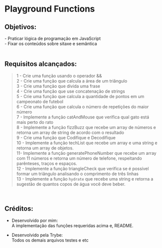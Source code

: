 <!-- Olá, Tryber!
Esse é apenas um arquivo inicial para o README do seu projeto.
É essencial que você preencha esse documento por conta própria, ok?
Não deixe de usar nossas dicas de escrita de README de projetos, e deixe sua criatividade brilhar!
:warning: IMPORTANTE: você precisa deixar nítido:


- quais arquivos/pastas foram desenvolvidos por você;

- quais arquivos/pastas foram desenvolvidos por outra pessoa estudante;

- quais arquivos/pastas foram desenvolvidos pela Trybe. -->

# Playground Functions

## Objetivos:
<section>
- Praticar lógica de programação em JavaScript
</br> - Fixar os conteúdos sobre sitaxe e semântica

</section>

</br>

## Requisitos alcançados:

>1 - Crie uma função usando o operador &&
</br> 2 - Crie uma função que calcula a área de um triângulo
</br> 3 - Crie uma função que divida uma frase 
</br> 4 - Crie uma função que use concatenação de strings 
</br> 5 - Crie uma função que calcula a quantidade de pontos em um campeonato de futebol 
</br> 6 - Crie uma função que calcula o número de repetições do maior número 
</br> 7 - Implemente a função catAndMouse que verifica qual gato está mais perto do rato 
</br> 8 - Implemente a função fizzBuzz que recebe um array de números e retorna um array de string de acordo com o resultado 
</br> 9 - Crie uma função que Codifique e Decodifique 
</br> 10 - Implemente a função techList que recebe um array e uma string e retorna um array de objetos. 
</br> 11- Implemente a função generatePhoneNumber que recebe um array com 11 números e retorna um número de telefone, respeitando parênteses, traços e espaços. 
</br> 12 - Implemente a função triangleCheck que verifica se é possível formar um triângulo analisando o comprimento de três linhas
</br> 13 - Implemente a função `hydrate` que recebe uma string e retorna a sugestão de quantos copos de água você deve beber.


</br>

## Créditos:


- Desenvolvido por mim: </br> A implementação das funções requeridas acima e, README.

- Desenvolvido pela Trybe: </br> Todos os demais arquivos testes e etc


<!-- ## Preview:

 <img src="images/preview.png" width="900px" > -->


